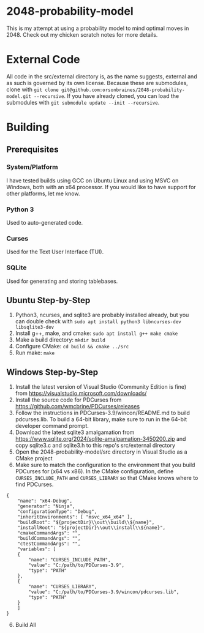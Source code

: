 # 2048-probability-model
This is my attempt at using a probability model to mind optimal moves in 2048.
Check out my chicken scratch notes for more details.

# External Code

All code in the src/external directory is, as the name suggests, external and as such is governed by its own license. Because these are submodules, clone with `git clone git@github.com:orsonbraines/2048-probability-model.git --recursive`. If you have already cloned, you can load the submodules with `git submodule update --init --recursive`.

# Building
## Prerequisites
### System/Platform

I have tested builds using GCC on Ubuntu Linux and using MSVC on Windows, both with an x64 processor. If you would like to have support for other platforms, let me know.

### Python 3

Used to auto-generated code.

### Curses

Used for the Text User Interface (TUI).

### SQLite
Used for generating and storing tablebases.

## Ubuntu Step-by-Step

1. Python3, ncurses, and sqlite3 are probably installed already, but you can double check with `sudo apt install python3 libncurses-dev libsqlite3-dev`
2. Install g++, make, and cmake: `sudo apt install g++ make cmake`
3. Make a build directory: `mkdir build`
4. Configure CMake: `cd build && cmake ../src`
5. Run make: `make`

## Windows Step-by-Step

1. Install the latest version of Visual Studio (Community Edition is fine) from https://visualstudio.microsoft.com/downloads/
2. Install the source code for PDCurses from https://github.com/wmcbrine/PDCurses/releases
3. Follow the instructions in PDCurses-3.9/wincon/README.md to build pdcurses.lib. To build a 64-bit library, make sure to run in the 64-bit developer command prompt.
4. Download the latest sqlite3 amalgamation from https://www.sqlite.org/2024/sqlite-amalgamation-3450200.zip and copy sqlite3.c and sqlite3.h to this repo's src/external directory
5. Open the 2048-probability-model/src directory in Visual Studio as a CMake project
6. Make sure to match the configuration to the environment that you build PDCurses for (x64 vs x86). In the CMake configuration, define `CURSES_INCLUDE_PATH` and `CURSES_LIBRARY` so that CMake knows where to find PDCurses.
```
{
    "name": "x64-Debug",
    "generator": "Ninja",
    "configurationType": "Debug",
    "inheritEnvironments": [ "msvc_x64_x64" ],
    "buildRoot": "${projectDir}\\out\\build\\${name}",
    "installRoot": "${projectDir}\\out\\install\\${name}",
    "cmakeCommandArgs": "",
    "buildCommandArgs": "",
    "ctestCommandArgs": "",
    "variables": [
    {
        "name": "CURSES_INCLUDE_PATH",
        "value": "C:/path/to/PDCurses-3.9",
        "type": "PATH"
    },
    {
        "name": "CURSES_LIBRARY",
        "value": "C:/path/to/PDCurses-3.9/wincon/pdcurses.lib",
        "type": "PATH"
    }
    ]
}
```
6. Build All
